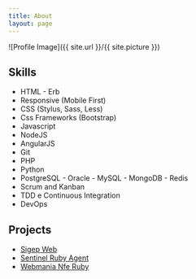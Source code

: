 ```yaml
---
title: About
layout: page
---
```

![Profile Image]({{ site.url }}/{{ site.picture }})



<h2>Skills</h2>

<ul class="skill-list">
  <li>HTML - Erb</li>
  <li>Responsive (Mobile First)</li>
  <li>CSS (Stylus, Sass, Less)</li>
  <li>Css Frameworks (Bootstrap)</li>
  <li>Javascript</li>
  <li>NodeJS</li>
  <li>AngularJS</li>
  <li>Git</li>
  <li>PHP</li>
  <li>Python</li>
  <li>PostgreSQL - Oracle - MySQL - MongoDB - Redis</li>
  <li>Scrum and Kanban</li>
  <li>TDD e Continuous Integration</li>
  <li>DevOps</li>
</ul>

<h2>Projects</h2>

<ul>
  <li><a href="https://github.com/marceloperini/sigep_web">Sigep Web</a></li>
  <li><a href="https://github.com/WhiteSentinel/sentinel-ruby-agent">Sentinel Ruby Agent</a></li>
  <li><a href="https://github.com/marceloperini/webmaniabr_nfe_ruby">Webmania Nfe Ruby</a></li>
</ul>
